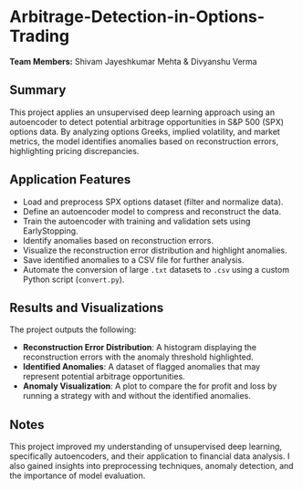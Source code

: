 # Arbitrage-Detection-in-Options-Trading


**Team Members:** Shivam Jayeshkumar Mehta & Divyanshu Verma


## Summary

This project applies an unsupervised deep learning approach using an autoencoder to detect potential arbitrage opportunities in S&P 500 (SPX) options data. By analyzing options Greeks, implied volatility, and market metrics, the model identifies anomalies based on reconstruction errors, highlighting pricing discrepancies.


## Application Features

- Load and preprocess SPX options dataset (filter and normalize data).
- Define an autoencoder model to compress and reconstruct the data.
- Train the autoencoder with training and validation sets using EarlyStopping.
- Identify anomalies based on reconstruction errors.
- Visualize the reconstruction error distribution and highlight anomalies.
- Save identified anomalies to a CSV file for further analysis.
- Automate the conversion of large `.txt` datasets to `.csv` using a custom Python script (`convert.py`).

## Results and Visualizations

The project outputs the following:

- **Reconstruction Error Distribution**: A histogram displaying the reconstruction errors with the anomaly threshold highlighted.
- **Identified Anomalies**: A dataset of flagged anomalies that may represent potential arbitrage opportunities.
- **Anomaly Visualization**: A plot to compare the for profit and loss by running a strategy with and without the identified anomalies.


## Notes

This project improved my understanding of unsupervised deep learning, specifically autoencoders, and their application to financial data analysis. I also gained insights into preprocessing techniques, anomaly detection, and the importance of model evaluation.
